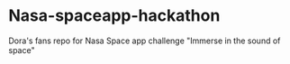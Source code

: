 # Nasa-spaceapp-hackathon
Dora's fans repo for Nasa Space app challenge "Immerse in the sound of space"
